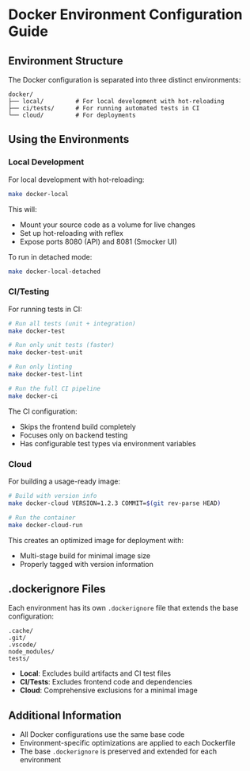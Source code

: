 # Docker Environment Configuration Guide

## Environment Structure

The Docker configuration is separated into three distinct environments:

```
docker/
├── local/         # For local development with hot-reloading
├── ci/tests/      # For running automated tests in CI
└── cloud/         # For deployments
```

## Using the Environments

### Local Development

For local development with hot-reloading:

```bash
make docker-local
```

This will:
- Mount your source code as a volume for live changes
- Set up hot-reloading with reflex
- Expose ports 8080 (API) and 8081 (Smocker UI)

To run in detached mode:

```bash
make docker-local-detached
```

### CI/Testing

For running tests in CI:

```bash
# Run all tests (unit + integration)
make docker-test

# Run only unit tests (faster)
make docker-test-unit

# Run only linting
make docker-test-lint

# Run the full CI pipeline
make docker-ci
```

The CI configuration:
- Skips the frontend build completely
- Focuses only on backend testing
- Has configurable test types via environment variables

### Cloud

For building a usage-ready image:

```bash
# Build with version info
make docker-cloud VERSION=1.2.3 COMMIT=$(git rev-parse HEAD)

# Run the container
make docker-cloud-run
```

This creates an optimized image for deployment with:
- Multi-stage build for minimal image size
- Properly tagged with version information

## .dockerignore Files

Each environment has its own `.dockerignore` file that extends the base configuration:

```
.cache/
.git/
.vscode/
node_modules/
tests/
```

- **Local**: Excludes build artifacts and CI test files
- **CI/Tests**: Excludes frontend code and dependencies
- **Cloud**: Comprehensive exclusions for a minimal image

## Additional Information

- All Docker configurations use the same base code
- Environment-specific optimizations are applied to each Dockerfile
- The base `.dockerignore` is preserved and extended for each environment
